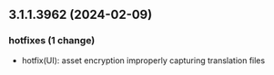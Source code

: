 ## 3.1.1.3962 (2024-02-09)

### hotfixes (1 change)

- hotfix(UI): asset encryption improperly capturing translation files
